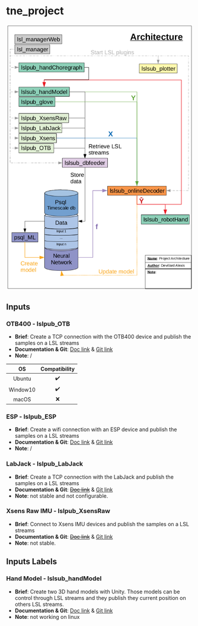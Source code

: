 # tne_project

![alt text](docs/architecture.png)

## Inputs
### OTB400 - lslpub_OTB
- **Brief**: Create a TCP connection with the OTB400 device and publish the samples on a LSL streams 
- **Documentation & Git**: [Doc link](https://aightech.github.io/lslpub_OTB/html/d3/dcc/md__r_e_a_d_m_e.html) & [Git link](https://github.com/Aightech/lslpub_OTB)
- **Note**: /

| OS       | Compatibility      | 
|:--------:|:------------------:|
| Ubuntu   | :heavy_check_mark: |  
| Window10 | :heavy_check_mark: |
| macOS    | :x:                |

### ESP - lslpub_ESP
- **Brief**: Create a wifi connection with an ESP device and publish the samples on a LSL streams 
- **Documentation & Git**: [Doc link](https://aightech.github.io/lslpub_ESP/html/index.html) & [Git link](https://github.com/Aightech/lslpub_ESP)
- **Note**: /

### LabJack - lslpub_LabJack
- **Brief**: Create a TCP connection with the LabJack and publish the samples on a LSL streams 
- **Documentation & Git**: ~~[Doc link](https://aightech.github.io/lslpub_LabJack/html/index.html)~~ & [Git link](https://github.com/Aightech/lslpub_LabJack)
- **Note**: not stable and not configurable.

### Xsens Raw IMU - lslpub_XsensRaw
- **Brief**: Connect to Xsens IMU devices and publish the samples on a LSL streams 
- **Documentation & Git**: ~~[Doc link](https://aightech.github.io/lslpub_XsensRaw/html/index.html)~~ & [Git link](https://github.com/Aightech/lslpub_XsensRaw)
- **Note**: not stable.

## Inputs Labels
### Hand Model - lslsub_handModel
- **Brief**: Create two 3D hand models with Unity. Those models can be control through LSL streams and they publish they current position on others LSL streams. 
- **Documentation & Git**: [Doc link](https://aightech.github.io/lslpub_handModel/html/index.html) & [Git link](https://github.com/Aightech/lslpub_handModel)
- **Note**: not working on linux
